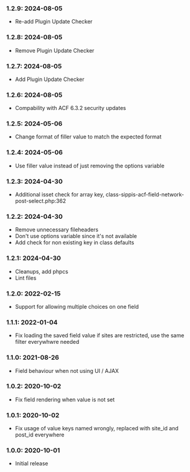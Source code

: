 ### 1.2.9: 2024-08-05

* Re-add Plugin Update Checker

### 1.2.8: 2024-08-05

* Remove Plugin Update Checker

### 1.2.7: 2024-08-05

* Add Plugin Update Checker

### 1.2.6: 2024-08-05

* Compability with ACF 6.3.2 security updates

### 1.2.5: 2024-05-06

* Change format of filler value to match the expected format

### 1.2.4: 2024-05-06

* Use filler value instead of just removing the options variable

### 1.2.3: 2024-04-30

* Additional isset check for array key, class-sippis-acf-field-network-post-select.php:362

### 1.2.2: 2024-04-30

* Remove unnecessary fileheaders
* Don't use options variable since it's not available
* Add check for non existing key in class defaults

### 1.2.1: 2024-04-30

* Cleanups, add phpcs
* Lint files

### 1.2.0: 2022-02-15

* Support for allowing multiple choices on one field

### 1.1.1: 2022-01-04

* Fix loading the saved field value if sites are restricted, use the same filter everywhwre needed

### 1.1.0: 2021-08-26

* Field behaviour when not using UI / AJAX

### 1.0.2: 2020-10-02

* Fix field rendering when value is not set

### 1.0.1: 2020-10-02

* Fix usage of value keys named wrongly, replaced with site_id and post_id everywhere

### 1.0.0: 2020-10-01

* Initial release

